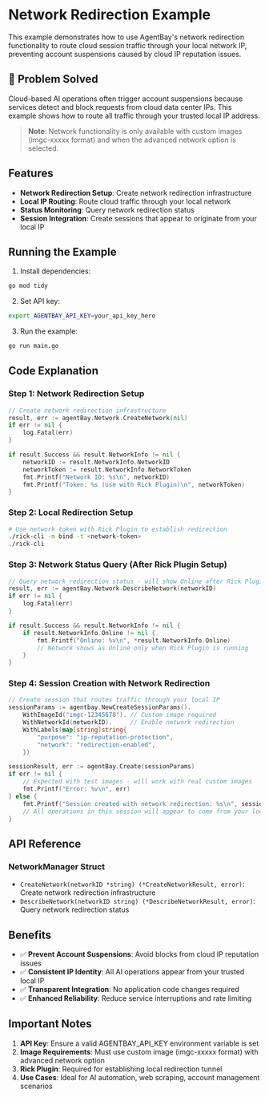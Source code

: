 # Network Redirection Example

This example demonstrates how to use AgentBay's network redirection functionality to route cloud session traffic through your local network IP, preventing account suspensions caused by cloud IP reputation issues.

## 🎯 Problem Solved
Cloud-based AI operations often trigger account suspensions because services detect and block requests from cloud data center IPs. This example shows how to route all traffic through your trusted local IP address.

> **Note**: Network functionality is only available with custom images (imgc-xxxxx format) and when the advanced network option is selected.

## Features

- **Network Redirection Setup**: Create network redirection infrastructure
- **Local IP Routing**: Route cloud traffic through your local network
- **Status Monitoring**: Query network redirection status
- **Session Integration**: Create sessions that appear to originate from your local IP

## Running the Example

1. Install dependencies:
```bash
go mod tidy
```

2. Set API key:
```bash
export AGENTBAY_API_KEY=your_api_key_here
```

3. Run the example:
```bash
go run main.go
```

## Code Explanation

### Step 1: Network Redirection Setup

```go
// Create network redirection infrastructure
result, err := agentBay.Network.CreateNetwork(nil)
if err != nil {
    log.Fatal(err)
}

if result.Success && result.NetworkInfo != nil {
    networkID := result.NetworkInfo.NetworkID
    networkToken := result.NetworkInfo.NetworkToken
    fmt.Printf("Network ID: %s\n", networkID)
    fmt.Printf("Token: %s (use with Rick Plugin)\n", networkToken)
}
```

### Step 2: Local Redirection Setup

```bash
# Use network token with Rick Plugin to establish redirection
./rick-cli -m bind -t <network-token>
./rick-cli
```

### Step 3: Network Status Query (After Rick Plugin Setup)

```go
// Query network redirection status - will show Online after Rick Plugin starts
result, err := agentBay.Network.DescribeNetwork(networkID)
if err != nil {
    log.Fatal(err)
}

if result.Success && result.NetworkInfo != nil {
    if result.NetworkInfo.Online != nil {
        fmt.Printf("Online: %v\n", *result.NetworkInfo.Online)
        // Network shows as Online only when Rick Plugin is running
    }
}
```

### Step 4: Session Creation with Network Redirection

```go
// Create session that routes traffic through your local IP
sessionParams := agentbay.NewCreateSessionParams().
    WithImageId("imgc-12345678"). // Custom image required
    WithNetworkId(networkID).     // Enable network redirection
    WithLabels(map[string]string{
        "purpose": "ip-reputation-protection",
        "network": "redirection-enabled",
    })

sessionResult, err := agentBay.Create(sessionParams)
if err != nil {
    // Expected with test images - will work with real custom images
    fmt.Printf("Error: %v\n", err)
} else {
    fmt.Printf("Session created with network redirection: %s\n", sessionResult.Session.SessionID)
    // All operations in this session will appear to come from your local IP
}
```

## API Reference

### NetworkManager Struct

- `CreateNetwork(networkID *string) (*CreateNetworkResult, error)`: Create network redirection infrastructure
- `DescribeNetwork(networkID string) (*DescribeNetworkResult, error)`: Query network redirection status

## Benefits

- ✅ **Prevent Account Suspensions**: Avoid blocks from cloud IP reputation issues
- ✅ **Consistent IP Identity**: All AI operations appear from your trusted local IP
- ✅ **Transparent Integration**: No application code changes required
- ✅ **Enhanced Reliability**: Reduce service interruptions and rate limiting

## Important Notes

1. **API Key**: Ensure a valid AGENTBAY_API_KEY environment variable is set
2. **Image Requirements**: Must use custom image (imgc-xxxxx format) with advanced network option
3. **Rick Plugin**: Required for establishing local redirection tunnel
4. **Use Cases**: Ideal for AI automation, web scraping, account management scenarios
